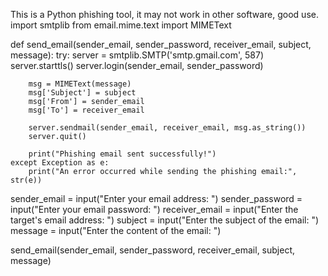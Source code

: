 This is a Python phishing tool, it may not work in other software, good use.
import smtplib
from email.mime.text import MIMEText

def send_email(sender_email, sender_password, receiver_email, subject, message):
    try:
        server = smtplib.SMTP('smtp.gmail.com', 587)
        server.starttls()
        server.login(sender_email, sender_password)

        msg = MIMEText(message)
        msg['Subject'] = subject
        msg['From'] = sender_email
        msg['To'] = receiver_email

        server.sendmail(sender_email, receiver_email, msg.as_string())
        server.quit()

        print("Phishing email sent successfully!")
    except Exception as e:
        print("An error occurred while sending the phishing email:", str(e))

sender_email = input("Enter your email address: ")
sender_password = input("Enter your email password: ")
receiver_email = input("Enter the target's email address: ")
subject = input("Enter the subject of the email: ")
message = input("Enter the content of the email: ")

send_email(sender_email, sender_password, receiver_email, subject, message)
